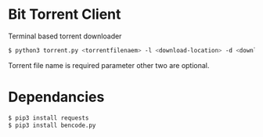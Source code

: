 # Bit Torrent Client

Terminal based torrent downloader

```sh
$ python3 torrent.py <torrentfilenaem> -l <download-location> -d <download-speed-limit>
```
Torrent file name is required parameter other two are optional.
# Dependancies
```sh
$ pip3 install requests
$ pip3 install bencode.py
```


